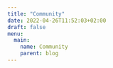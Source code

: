 ```yaml
---
title: "Community"
date: 2022-04-26T11:52:03+02:00
draft: false
menu:
  main:
    name: Community
    parent: blog
---
```




